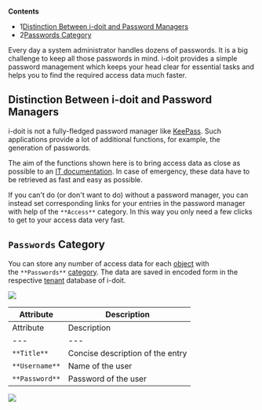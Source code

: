 **Contents**

*   1[Distinction Between i-doit and Password Managers](#ManagePasswords-DistinctionBetweeni-doitandPasswordManagers)
*   2[Passwords Category](#ManagePasswords-PasswordsCategory)

Every day a system administrator handles dozens of passwords. It is a big challenge to keep all those passwords in mind. i-doit provides a simple password management which keeps your head clear for essential tasks and helps you to find the required access data much faster.

Distinction Between i-doit and Password Managers
------------------------------------------------

i-doit is not a fully-fledged password manager like [KeePass](https://en.wikipedia.org/wiki/KeePass). Such applications provide a lot of additional functions, for example, the generation of passwords.

The aim of the functions shown here is to bring access data as close as possible to an [IT documentation](/display/en/Glossary). In case of emergency, these data have to be retrieved as fast and easy as possible.

If you can't do (or don't want to do) without a password manager, you can instead set corresponding links for your entries in the password manager with help of the `**Access**` category. In this way you only need a few clicks to get to your access data very fast.

**`Passwords`** Category
------------------------

You can store any number of access data for each [object](../../basics/structure-of-the-it-documentation.md) with the `**Passwords**` [category](../../basics/structure-of-the-it-documentation.md). The data are saved in encoded form in the respective [tenant](/display/en/Multi-Tenants) database of i-doit.

![](/download/attachments/61015750/image2017-4-27%2011%3A13%3A55.png?version=1&modificationDate=1493284433219&api=v2&effects=drop-shadow)

| Attribute | Description |
| --- | --- |
| Attribute | Description |
| --- | --- |
| `**Title**` | Concise description of the entry |
| `**Username**` | Name of the user |
| `**Password**` | Password of the user |

![](/download/attachments/61015750/image2017-4-27%2011%3A16%3A9.png?version=1&modificationDate=1493284567008&api=v2&effects=drop-shadow)